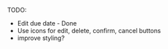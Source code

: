 TODO:

- Edit due date - Done
- Use icons for edit, delete, confirm, cancel buttons
- improve styling?
